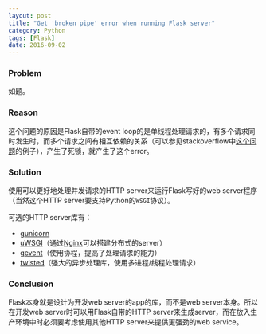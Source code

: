 ```yaml
---
layout: post
title: "Get 'broken pipe' error when running Flask server"
category: Python
tags: [Flask]
date: 2016-09-02
---
```


### Problem

如题。

### Reason

这个问题的原因是Flask自带的event loop的是单线程处理请求的，有多个请求同时发生时，而多个请求之间有相互依赖的关系（可以参见stackoverflow中[这个问题](http://stackoverflow.com/questions/12591760/flask-broken-pipe-with-requests)的例子），产生了死锁，就产生了这个error。

### Solution

使用可以更好地处理并发请求的HTTP server来运行Flask写好的web server程序（当然这个HTTP server要支持Python的`WSGI`协议）。

可选的HTTP server库有：

- [gunicorn](http://gunicorn.org/)
- [uWSGI](http://uwsgi-docs.readthedocs.io/en/latest/)（通过[Nginx](https://www.nginx.com/)可以搭建分布式的server）
- [gevent](http://www.gevent.org/)（使用协程，提高了处理请求的能力）
- [twisted](http://twistedmatrix.com/trac/wiki/TwistedWeb)（强大的异步处理库，使用多进程/线程处理请求）

### Conclusion

Flask本身就是设计为开发web server的app的库，而不是web server本身。所以在开发web server时可以用Flask自带的HTTP server来生成server，而在放入生产环境中时必须要考虑使用其他HTTP server来提供更强劲的web service。